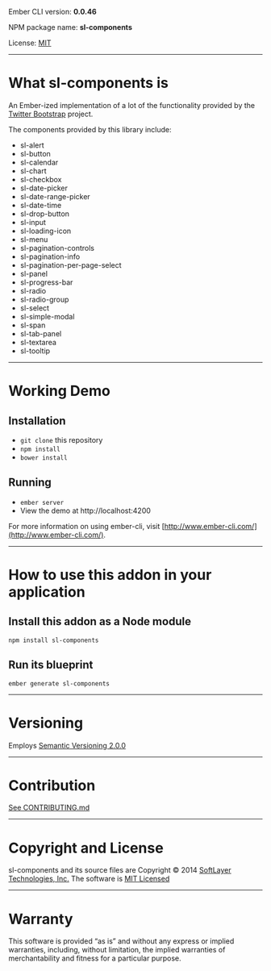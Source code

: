 
Ember CLI version: **0.0.46**

NPM package name: **sl-components**

License: [MIT](LICENSE.md)


---

# What sl-components is

An Ember-ized implementation of a lot of the functionality provided by the [Twitter Bootstrap](http://getbootstrap.com/)
project.

The components provided by this library include:

* sl-alert
* sl-button
* sl-calendar
* sl-chart
* sl-checkbox
* sl-date-picker
* sl-date-range-picker
* sl-date-time
* sl-drop-button
* sl-input
* sl-loading-icon
* sl-menu
* sl-pagination-controls
* sl-pagination-info
* sl-pagination-per-page-select
* sl-panel
* sl-progress-bar
* sl-radio
* sl-radio-group
* sl-select
* sl-simple-modal
* sl-span
* sl-tab-panel
* sl-textarea
* sl-tooltip



---


# Working Demo

## Installation

* `git clone` this repository
* `npm install`
* `bower install`

## Running

* `ember server`
* View the demo at http://localhost:4200

For more information on using ember-cli, visit [http://www.ember-cli.com/](http://www.ember-cli.com/).


---

# How to use this addon in your application

## Install this addon as a Node module

```
npm install sl-components

```

## Run its blueprint

```
ember generate sl-components

```






---

# Versioning
Employs [Semantic Versioning 2.0.0](http://semver.org/)

---

# Contribution
[See CONTRIBUTING.md](CONTRIBUTING.md)

---

# Copyright and License
sl-components and its source files are Copyright © 2014 [SoftLayer Technologies, Inc.](http://www.softlayer.com/) The software is [MIT Licensed](LICENSE.md)

---

# Warranty
This software is provided “as is” and without any express or implied warranties, including, without limitation, the implied warranties of merchantability and fitness for a particular purpose.